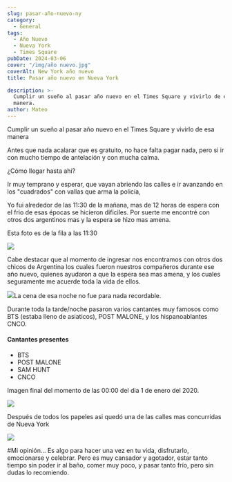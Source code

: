 ```yaml
---
slug: pasar-año-nuevo-ny
category:
  - General
tags:
  - Año Nuevo
  - Nueva York
  - Times Square
pubDate: 2024-03-06
cover: "/img/año nuevo.jpg"
coverAlt: New York año nuevo
title: Pasar año nuevo en Nueva York

description: >-
  Cumplir un sueño al pasar año nuevo en el Times Square y vivirlo de esa
  manera.
author: Mateo
---
```


Cumplir un sueño al pasar año nuevo en el Times Square y vivirlo de esa manera

Antes que nada acalarar que es gratuito, no hace falta pagar nada, pero si ir con mucho tiempo de antelación y con mucha calma.

¿Cómo llegar hasta ahí?

Ir muy temprano y esperar, que vayan abriendo las calles e ir avanzando en los "cuadrados" con vallas que arma la policía,

Yo fui alrededor de las 11:30 de la mañana, mas de 12 horas de espera con el frio de esas épocas se hicieron dificiles. Por suerte me encontré con otros dos argentinos mas y la espera se hizo mas amena.

Esta foto es de la fila a las 11:30

![](/img/598597e0-edc4-47bc-b032-1fd764c31308.jpg)

Cabe destacar que al momento de ingresar nos encontramos con otros dos chicos de Argentina los cuales fueron nuestros compañeros durante ese año nuevo, quienes ayudaron a que la espera sea mas amena, y los cuales seguramente me acuerde toda la vida de ellos.

![](/img/fa6f78cb-3d7b-48c6-a0c7-d64d38d6d742.jpg)La cena de esa noche no fue para nada recordable.

Durante toda la tarde/noche pasaron varios cantantes muy famosos como BTS (estaba lleno de asiaticos), POST MALONE, y los hispanoablantes CNCO.

#### Cantantes presentes

* BTS
* POST MALONE
* SAM HUNT
* CNCO

Imagen final del momento de las 00:00 del dia 1 de enero del 2020.

![](/img/IMG_7295.jpg)

Después de todos los papeles asi quedó una de las calles mas concurridas de Nueva York

![](/img/IMG_7309.jpg)

\#Mi opinión...
Es algo para hacer una vez en tu vida, disfrutarlo, emocionarse y celebrar. Pero es muy cansador y agotador, estar tanto tiempo sin poder ir al baño, comer muy poco, y pasar tanto frío, pero sin dudas lo recomiendo.
